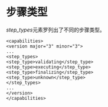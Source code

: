 # 步骤类型

*step\_types*元素罗列出了不同的步骤类型。

             
    <capabilities>
    <version major="3" minor="3">
    ...
    <step_types>
    <step_type>validating</step_type>
    <step_type>executing</step_type>
    <step_type>finalizing</step_type>
    <step_type>unknown</step_type>
    </step_types>
    ...
    </version>
    </capabilities>
             
          

